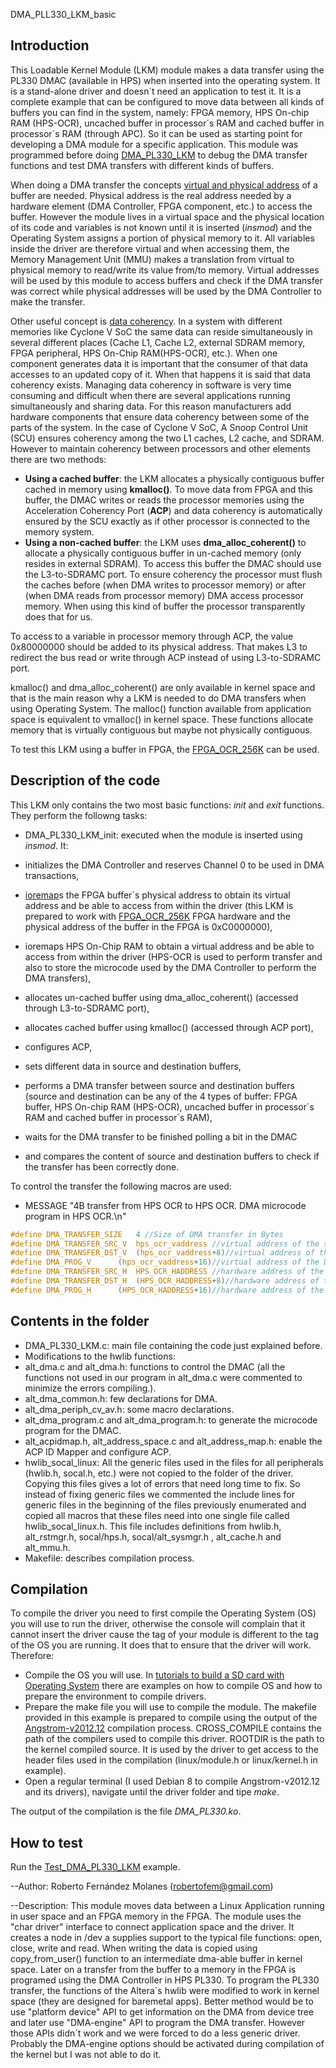 DMA_PLL330_LKM_basic

Introduction
-------------
This Loadable Kernel Module (LKM) module makes a data transfer using the PL330 DMAC (available in HPS) when inserted into the operating system. It is a stand-alone driver and doesn´t need an application to test it. It is a complete example that can be configured to move data between all kinds of buffers you can find in the system, namely: FPGA memory, HPS On-chip RAM (HPS-OCR), uncached buffer in processor´s RAM and cached buffer in processor´s RAM (through APC). So it can be used as starting point for developing a DMA module for a specific application. This module was programmed before doing [DMA_PL330_LKM](https://github.com/robertofem/CycloneVSoC-examples/tree/master/Linux-modules/DMA_PL330_LKM) to  debug the DMA transfer functions and test DMA transfers with different kinds of buffers. 

When doing a DMA transfer the concepts [virtual and physical address](https://www.kernel.org/doc/Documentation/DMA-API-HOWTO.txt) of a buffer are needed. Physical address is the real address needed by a hardware element (DMA Controller, FPGA component, etc.) to access the buffer. However the module lives in a virtual space and the physical location of its code and variables is not known until it is inserted (_insmod_) and the Operating System assigns a portion of physical memory to it. All variables inside the driver are therefore virtual and when accessing them, the Memory Management Unit (MMU) makes a translation from virtual to physical memory to read/write its value from/to memory. Virtual addresses will be used by this module to access buffers and check if the DMA transfer was correct while physical addresses will be used by the DMA Controller to make the transfer.

Other useful concept is [data coherency](https://en.wikipedia.org/wiki/Cache_coherence). In a system with different memories like Cyclone V SoC the same data can reside simultaneously in several different places (Cache L1, Cache L2, external SDRAM memory, FPGA peripheral, HPS On-Chip RAM(HPS-OCR), etc.). When one component generates data it is important that the consumer of that data accesses to an updated copy of it. When that happens it is said that data coherency exists. Managing data coherency in software is very time consuming and difficult when there are several applications running simultaneously and sharing data. For this reason manufacturers add hardware components that ensure data coherency between some of the parts of the system. In the case of Cyclone V SoC, A Snoop Control Unit (SCU) ensures coherency among the two L1 caches, L2 cache, and SDRAM. However to maintain coherency between processors and other elements there are two methods: 

 * **Using a cached buffer**: the LKM allocates a physically contiguous buffer cached in memory using **kmalloc()**.  To move data from FPGA and this buffer, the DMAC writes or reads  the processor memories using the Acceleration Coherency Port (**ACP**) and data coherency is automatically ensured by the SCU exactly as if other processor is connected to the memory system. 
 * **Using a non-cached buffer**: the LKM uses **dma_alloc_coherent()** to allocate a physically contiguous buffer in un-cached memory (only resides in external SDRAM).  To access this buffer the DMAC should use the L3-to-SDRAMC port. To ensure coherency the processor must flush the caches before (when DMA writes to processor memory) or after (when DMA  reads from processor memory) DMA access processor memory. When using this kind of buffer the processor transparently does that for us. 

To access to a variable in processor memory through ACP, the value 0x80000000 should be added to its physical address. That makes L3 to redirect the bus read or write through ACP instead of using L3-to-SDRAMC port.

kmalloc() and dma_alloc_coherent() are only available in kernel space and that is the main reason why a LKM is needed to do DMA transfers when using Operating System. The malloc() function available from application space is equivalent to vmalloc() in kernel space. These functions allocate memory that is virtually contiguous but maybe not physically contiguous.

To test this LKM using a buffer in FPGA, the [FPGA_OCR_256K](https://github.com/robertofem/CycloneVSoC-examples/tree/master/FPGA-hardware/DE1-SoC/FPGA_OCR_256K) can be used.

Description of the code
---------------------------
This LKM only contains the two most basic functions: _init_ and _exit_ functions. They perform the followng tasks:
* DMA_PL330_LKM_init: executed when the module is inserted using _insmod_. It:
 
 * initializes the DMA Controller and reserves Channel 0 to be used in DMA transactions, 
 * [ioremap](http://www.makelinux.net/ldd3/chp-9-sect-4)s the FPGA buffer´s physical address to obtain its virtual address and be able to access from within the driver (this LKM is prepared to work with [FPGA_OCR_256K](https://github.com/robertofem/CycloneVSoC-examples/tree/master/FPGA-hardware/DE1-SoC/FPGA_OCR_256K) FPGA hardware and the physical address of the buffer in the FPGA is 0xC0000000),
 * ioremaps HPS On-Chip RAM to obtain a virtual address and be able to access from within the driver (HPS-OCR is used to perform transfer and also to store the microcode used by the DMA Controller to perform the DMA transfers),
 * allocates un-cached buffer using dma_alloc_coherent() (accessed through L3-to-SDRAMC port),
 * allocates cached buffer using kmalloc() (accessed through ACP port),
 * configures ACP,
 * sets different data in source and destination buffers,
 * performs a DMA transfer between source and destination buffers (source and destination can be any of the 4 types of buffer: FPGA buffer, HPS On-chip RAM (HPS-OCR), uncached buffer in processor´s RAM and cached buffer in processor´s RAM),
 * waits for the DMA transfer to be finished polling a bit in the DMAC
 * and compares the content of source and destination buffers to check if the transfer has been correctly done.

To control the transfer the following macros are used:
 
 * MESSAGE "4B transfer from HPS OCR to HPS OCR. DMA microcode program in HPS OCR.\n"

```c
#define DMA_TRANSFER_SIZE   4 //Size of DMA transfer in Bytes
#define DMA_TRANSFER_SRC_V  hps_ocr_vaddress //virtual address of the source buffer
#define DMA_TRANSFER_DST_V  (hps_ocr_vaddress+8)//virtual address of the destiny buffer
#define DMA_PROG_V	    (hps_ocr_vaddress+16)//virtual address of the DMAC microcode program
#define DMA_TRANSFER_SRC_H  HPS_OCR_HADDRESS //hardware address of the source buffer 
#define DMA_TRANSFER_DST_H  (HPS_OCR_HADDRESS+8)//hardware address of the destiny buffer 
#define DMA_PROG_H	    (HPS_OCR_HADDRESS+16)//hardware address of the DMAC microcode program	
```
Contents in the folder
----------------------
* DMA_PL330_LKM.c: main file containing the code just explained before.
* Modifications to the hwlib functions:
 * alt_dma.c and alt_dma.h: functions to control the DMAC (all the functions not used in our program in alt_dma.c were commented to minimize the errors compiling.).
 *  alt_dma_common.h: few declarations for DMA.
 *  alt_dma_periph_cv_av.h: some macro declarations.
 *  alt_dma_program.c and alt_dma_program.h: to generate the microcode program for the DMAC.
 *  alt_acpidmap.h, alt_address_space.c and alt_address_map.h: enable the ACP ID Mapper and configure ACP. 
 *  hwlib_socal_linux: All the generic files used in the files for all peripherals (hwlib.h, socal.h, etc.) were not copied to the folder of the driver. Copying this files gives a lot of errors that need long time to fix. So instead of fixing generic files we commented the include lines for generic files in the beginning of the files previously enumerated and copied all macros that these files need into one single file called hwlib_socal_linux.h. This file includes definitions from hwlib.h, alt_rstmgr.h, socal/hps.h, socal/alt_sysmgr.h , alt_cache.h and alt_mmu.h. 
* Makefile: describes compilation process.

Compilation
-------------
To compile the driver you need to first compile the Operating System (OS) you will use to run the driver, otherwise the console will complain that it cannot insert the driver cause the tag of your module is different to the tag of the OS you are running. It does that to ensure that the driver will work. Therefore:

  * Compile the OS you will use. In [tutorials to build a SD card with Operating System](https://github.com/robertofem/CycloneVSoC-examples/tree/master/SD-operating-system) there are examples on how to compile OS and how to prepare the environment to compile drivers. 
  * Prepare the make file you will use to compile the module. The makefile provided in this example is prepared to compile using the output of the [Angstrom-v2012.12](https://github.com/robertofem/CycloneVSoC-examples/tree/master/SD-operating-system/Angstrom-v2012.12) compilation process. CROSS_COMPILE contains the path of the compilers used to compile this driver. ROOTDIR is the path to the kernel compiled source. It is used by the driver to get access to the header files used in the compilation (linux/module.h or linux/kernel.h in example).
  * Open a regular terminal (I used Debian 8 to compile Angstrom-v2012.12 and its drivers), navigate until the driver folder and tipe _make_.
 
The output of the compilation is the file _DMA_PL330.ko_.
    
How to test
-----------
Run the [Test_DMA_PL330_LKM](https://github.com/robertofem/CycloneVSoC-examples/tree/master/Linux-applications/Test_DMA_PL330_LKM) example.

--Author: Roberto Fernández Molanes (robertofem@gmail.com)

--Description:
This module moves data between a Linux Application running in user space and an FPGA memory in the FPGA. 
The module uses the "char driver" interface to connect application space and the driver. It creates a node in /dev a supplies support to the typical file functions:  open, close, write and read. When writing the data is copied using copy_from_user() function to an intermediate dma-able buffer in kernel space. Later on a transfer from the buffer to a memory in the FPGA is programed using the DMA Controller in HPS PL330. To program the PL330 transfer, the functions of the Altera´s hwlib were modified to work in kernel space (they are designed for baremetal apps). Better method would be to use "platform device" API to get information on the DMA from device tree and later use "DMA-engine" API to program the DMA transfer. However those APIs didn´t work and we were forced to do a less generic driver. Probably the DMA-engine options should be activated during compilation of the kernel but I was not able to do it.
